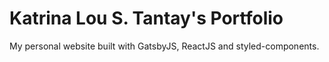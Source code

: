 # Katrina Lou S. Tantay's Portfolio

My personal website built with GatsbyJS, ReactJS and styled-components.
